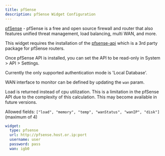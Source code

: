 ```yaml
---
title: pfSense
description: pfSense Widget Configuration
---
```


[pfSense](https://github.com/pfsense/pfsense) - pfSense is a free and open source firewall and router that also features unified threat management, load balancing, multi WAN, and more.

This widget requires the installation of the [pfsense-api](https://github.com/jaredhendrickson13/pfsense-api) which is a 3rd party package for pfSense routers.

Once pfSense API is installed, you can set the API to be read-only in System > API > Settings.

Currently the only supported authentication mode is 'Local Database'.

WAN interface to monitor can be defined by updating the `wan` param.

Load is returned instead of cpu utilization. This is a limitation in the pfSense API due to the complexity of this calculation. This may become available in future versions.

Allowed fields: `["load", "memory", "temp", "wanStatus", "wanIP", "disk"]` (maximum of 4)

```yaml
widget:
  type: pfsense
  url: http://pfsense.host.or.ip:port
  username: user
  password: pass
  wan: igb0
```
